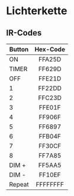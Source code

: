 # Lichterkette

## IR-Codes

| Button        | Hex-Code      | 
| ------------- |:-------------:|
| ON            | FFA25D        | 
| TIMER         | FF629D        |
| OFF           | FFE21D        | 
| 1             | FF22DD        |
| 2             | FFC23D        |
| 3             | FFE01F        |
| 4             | FF906F        |
| 5             | FF6897        |
| 6             | FFB04F        |
| 7             | FF30CF        |
| 8             | FF7A85        |
| DIM +         | FF5AA5        |
| DIM -         | FF10EF        |
| Repeat        | FFFFFFFF      |
